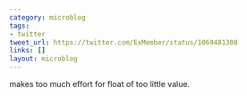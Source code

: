 ```yaml
---
category: microblog
tags:
- twitter
tweet_url: https://twitter.com/ExMember/status/1069481308
links: []
layout: microblog
---
```

makes too much effort for float of too little value.
